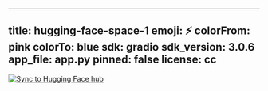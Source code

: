 
---
title: hugging-face-space-1
emoji: ⚡
colorFrom: pink
colorTo: blue
sdk: gradio
sdk_version: 3.0.6
app_file: app.py
pinned: false
license: cc
---

[![Sync to Hugging Face hub](https://github.com/akul-bharadwaj/hugging-face-space-1/actions/workflows/main.yml/badge.svg)](https://github.com/akul-bharadwaj/hugging-face-space-1/actions/workflows/main.yml)
